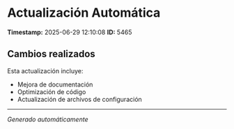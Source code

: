 # Actualización Automática

**Timestamp:** 2025-06-29 12:10:08
**ID:** 5465

## Cambios realizados

Esta actualización incluye:
- Mejora de documentación
- Optimización de código
- Actualización de archivos de configuración

---
*Generado automáticamente*
